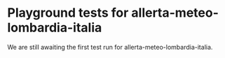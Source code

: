 # Playground tests for allerta-meteo-lombardia-italia
We are still awaiting the first test run for allerta-meteo-lombardia-italia.
